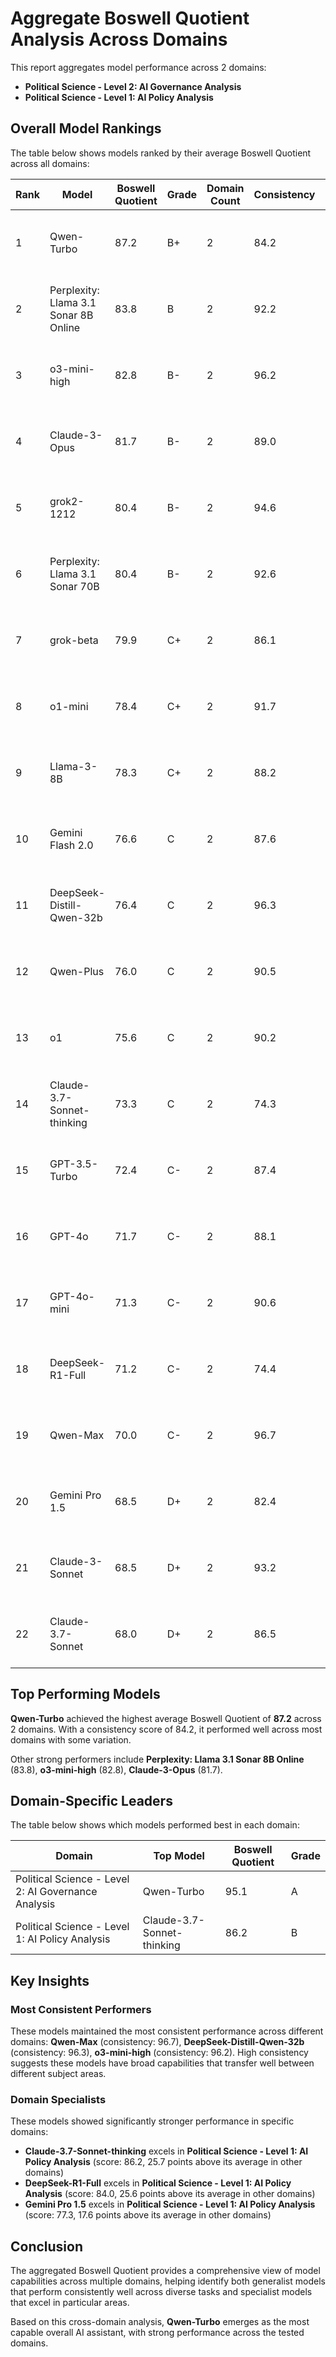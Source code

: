 # Aggregate Boswell Quotient Analysis Across Domains

This report aggregates model performance across 2 domains:
- **Political Science - Level 2: AI Governance Analysis**
- **Political Science - Level 1: AI Policy Analysis**

## Overall Model Rankings

The table below shows models ranked by their average Boswell Quotient across all domains:

| Rank | Model | Boswell Quotient | Grade | Domain Count | Consistency | Best Domain | Worst Domain |
|------|-------|-----------------|-------|--------------|-------------|------------|-------------|
| 1 | Qwen-Turbo | 87.2 | B+ | 2 | 84.2 | Political Science - Level 2: AI Governance Analysis | Political Science - Level 1: AI Policy Analysis |
| 2 | Perplexity: Llama 3.1 Sonar 8B Online | 83.8 | B | 2 | 92.2 | Political Science - Level 2: AI Governance Analysis | Political Science - Level 1: AI Policy Analysis |
| 3 | o3-mini-high | 82.8 | B- | 2 | 96.2 | Political Science - Level 1: AI Policy Analysis | Political Science - Level 2: AI Governance Analysis |
| 4 | Claude-3-Opus | 81.7 | B- | 2 | 89.0 | Political Science - Level 2: AI Governance Analysis | Political Science - Level 1: AI Policy Analysis |
| 5 | grok2-1212 | 80.4 | B- | 2 | 94.6 | Political Science - Level 1: AI Policy Analysis | Political Science - Level 2: AI Governance Analysis |
| 6 | Perplexity: Llama 3.1 Sonar 70B | 80.4 | B- | 2 | 92.6 | Political Science - Level 1: AI Policy Analysis | Political Science - Level 2: AI Governance Analysis |
| 7 | grok-beta | 79.9 | C+ | 2 | 86.1 | Political Science - Level 2: AI Governance Analysis | Political Science - Level 1: AI Policy Analysis |
| 8 | o1-mini | 78.4 | C+ | 2 | 91.7 | Political Science - Level 2: AI Governance Analysis | Political Science - Level 1: AI Policy Analysis |
| 9 | Llama-3-8B | 78.3 | C+ | 2 | 88.2 | Political Science - Level 2: AI Governance Analysis | Political Science - Level 1: AI Policy Analysis |
| 10 | Gemini Flash 2.0 | 76.6 | C | 2 | 87.6 | Political Science - Level 1: AI Policy Analysis | Political Science - Level 2: AI Governance Analysis |
| 11 | DeepSeek-Distill-Qwen-32b | 76.4 | C | 2 | 96.3 | Political Science - Level 1: AI Policy Analysis | Political Science - Level 2: AI Governance Analysis |
| 12 | Qwen-Plus | 76.0 | C | 2 | 90.5 | Political Science - Level 1: AI Policy Analysis | Political Science - Level 2: AI Governance Analysis |
| 13 | o1 | 75.6 | C | 2 | 90.2 | Political Science - Level 1: AI Policy Analysis | Political Science - Level 2: AI Governance Analysis |
| 14 | Claude-3.7-Sonnet-thinking | 73.3 | C | 2 | 74.3 | Political Science - Level 1: AI Policy Analysis | Political Science - Level 2: AI Governance Analysis |
| 15 | GPT-3.5-Turbo | 72.4 | C- | 2 | 87.4 | Political Science - Level 1: AI Policy Analysis | Political Science - Level 2: AI Governance Analysis |
| 16 | GPT-4o | 71.7 | C- | 2 | 88.1 | Political Science - Level 1: AI Policy Analysis | Political Science - Level 2: AI Governance Analysis |
| 17 | GPT-4o-mini | 71.3 | C- | 2 | 90.6 | Political Science - Level 1: AI Policy Analysis | Political Science - Level 2: AI Governance Analysis |
| 18 | DeepSeek-R1-Full | 71.2 | C- | 2 | 74.4 | Political Science - Level 1: AI Policy Analysis | Political Science - Level 2: AI Governance Analysis |
| 19 | Qwen-Max | 70.0 | C- | 2 | 96.7 | Political Science - Level 2: AI Governance Analysis | Political Science - Level 1: AI Policy Analysis |
| 20 | Gemini Pro 1.5 | 68.5 | D+ | 2 | 82.4 | Political Science - Level 1: AI Policy Analysis | Political Science - Level 2: AI Governance Analysis |
| 21 | Claude-3-Sonnet | 68.5 | D+ | 2 | 93.2 | Political Science - Level 1: AI Policy Analysis | Political Science - Level 2: AI Governance Analysis |
| 22 | Claude-3.7-Sonnet | 68.0 | D+ | 2 | 86.5 | Political Science - Level 1: AI Policy Analysis | Political Science - Level 2: AI Governance Analysis |

## Top Performing Models

**Qwen-Turbo** achieved the highest average Boswell Quotient of **87.2** across 2 domains.
With a consistency score of 84.2, it performed well across most domains with some variation.

Other strong performers include **Perplexity: Llama 3.1 Sonar 8B Online** (83.8), **o3-mini-high** (82.8), **Claude-3-Opus** (81.7).

## Domain-Specific Leaders

The table below shows which models performed best in each domain:

| Domain | Top Model | Boswell Quotient | Grade |
|--------|-----------|------------------|-------|
| Political Science - Level 2: AI Governance Analysis | Qwen-Turbo | 95.1 | A |
| Political Science - Level 1: AI Policy Analysis | Claude-3.7-Sonnet-thinking | 86.2 | B |

## Key Insights

### Most Consistent Performers
These models maintained the most consistent performance across different domains: **Qwen-Max** (consistency: 96.7), **DeepSeek-Distill-Qwen-32b** (consistency: 96.3), **o3-mini-high** (consistency: 96.2).
High consistency suggests these models have broad capabilities that transfer well between different subject areas.

### Domain Specialists
These models showed significantly stronger performance in specific domains:
- **Claude-3.7-Sonnet-thinking** excels in **Political Science - Level 1: AI Policy Analysis** (score: 86.2, 25.7 points above its average in other domains)
- **DeepSeek-R1-Full** excels in **Political Science - Level 1: AI Policy Analysis** (score: 84.0, 25.6 points above its average in other domains)
- **Gemini Pro 1.5** excels in **Political Science - Level 1: AI Policy Analysis** (score: 77.3, 17.6 points above its average in other domains)

## Conclusion
The aggregated Boswell Quotient provides a comprehensive view of model capabilities across multiple domains, helping identify both generalist models that perform consistently well across diverse tasks and specialist models that excel in particular areas.

Based on this cross-domain analysis, **Qwen-Turbo** emerges as the most capable overall AI assistant, with strong performance across the tested domains.